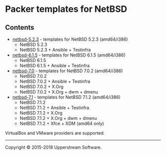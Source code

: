 # Packer templates for NetBSD

## Contents

* [netbsd-5.2.3](netbsd-5.2.3/README.mdown) - templates for NetBSD
  5.2.3 (amd64/i386)
    * NetBSD 5.2.3
    * NetBSD 5.2.3 + Ansible + Testinfra
* [netbsd-6.1.5](netbsd-6.1.5/README.mdown) - templates for NetBSD
  6.1.5 (amd64/i386)
    * NetBSD 6.1.5
    * NetBSD 6.1.5 + Ansible + Testinfra
* [netbsd-7.0](netbsd-7.0/README.mdown) - templates for NetBSD 7.0.2
  (amd64/i386)
    * NetBSD 7.0.2
    * NetBSD 7.0.2 + Ansible + Testinfra
    * NetBSD 7.0.2 + X.Org
    * NetBSD 7.0.2 + X.Org + dwm + dmenu
* [netbsd-7.1](netbsd-7.1/README.mdown) - templates for NetBSD 7.1.2
  (amd64/i386)
    * NetBSD 7.1.2
    * NetBSD 7.1.2 + Ansible + Testinfra
    * NetBSD 7.1.2 + X.Org
    * NetBSD 7.1.2 + X.Org + dwm + dmenu
    * NetBSD 7.1.2 + Xfce + XDM (amd64 only)

VirtualBox and VMware providers are supported.

- - -

Copyright &copy; 2015-2018 Upperstream Software.
